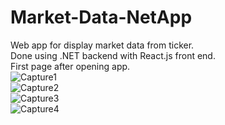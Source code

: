 # Market-Data-NetApp

Web app for display market data from ticker.  
Done using .NET backend with React.js front end.
<br />
First page after opening app.  
![Capture1](https://github.com/Seandowling123/Market-Data-NetApp/assets/61026772/d63c0bae-0ced-40a0-8ec0-98ff0c48620b)  
![Capture2](https://github.com/Seandowling123/Market-Data-NetApp/assets/61026772/1a121f06-fa8b-4337-9af8-4b9556de7b23)  
![Capture3](https://github.com/Seandowling123/Market-Data-NetApp/assets/61026772/60ae6cae-bddb-4449-b478-b13b9ee3771d)  
![Capture4](https://github.com/Seandowling123/Market-Data-NetApp/assets/61026772/67bc60cc-ccf3-4cd7-9f0d-5d70711d6b7c)
